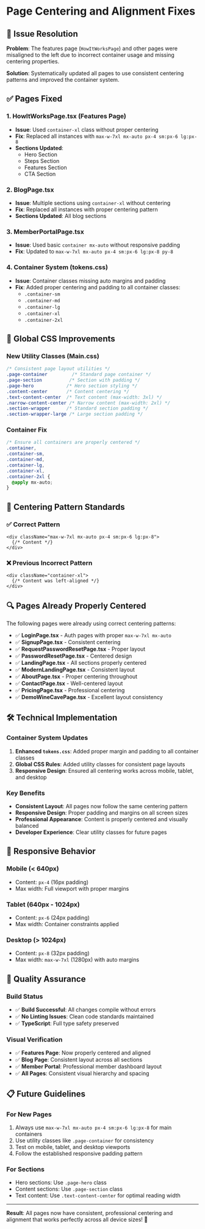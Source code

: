 # Page Centering and Alignment Fixes

## 🎯 Issue Resolution

**Problem**: The features page (`HowItWorksPage`) and other pages were misaligned to the left due to incorrect container usage and missing centering properties.

**Solution**: Systematically updated all pages to use consistent centering patterns and improved the container system.

## ✅ Pages Fixed

### 1. **HowItWorksPage.tsx** (Features Page)
- **Issue**: Used `container-xl` class without proper centering
- **Fix**: Replaced all instances with `max-w-7xl mx-auto px-4 sm:px-6 lg:px-8`
- **Sections Updated**:
  - Hero Section
  - Steps Section  
  - Features Section
  - CTA Section

### 2. **BlogPage.tsx**
- **Issue**: Multiple sections using `container-xl` without centering
- **Fix**: Replaced all instances with proper centering pattern
- **Sections Updated**: All blog sections

### 3. **MemberPortalPage.tsx**
- **Issue**: Used basic `container mx-auto` without responsive padding
- **Fix**: Updated to `max-w-7xl mx-auto px-4 sm:px-6 lg:px-8 py-8`

### 4. **Container System (tokens.css)**
- **Issue**: Container classes missing auto margins and padding
- **Fix**: Added proper centering and padding to all container classes:
  - `.container-sm`
  - `.container-md` 
  - `.container-lg`
  - `.container-xl`
  - `.container-2xl`

## 🎨 Global CSS Improvements

### New Utility Classes (Main.css)
```css
/* Consistent page layout utilities */
.page-container         /* Standard page container */
.page-section          /* Section with padding */
.page-hero            /* Hero section styling */
.content-center       /* Content centering */
.text-content-center  /* Text content (max-width: 3xl) */
.narrow-content-center /* Narrow content (max-width: 2xl) */
.section-wrapper      /* Standard section padding */
.section-wrapper-large /* Large section padding */
```

### Container Fix
```css
/* Ensure all containers are properly centered */
.container,
.container-sm,
.container-md,
.container-lg,
.container-xl,
.container-2xl {
  @apply mx-auto;
}
```

## 📐 Centering Pattern Standards

### ✅ Correct Pattern
```tsx
<div className="max-w-7xl mx-auto px-4 sm:px-6 lg:px-8">
  {/* Content */}
</div>
```

### ❌ Previous Incorrect Pattern
```tsx
<div className="container-xl">
  {/* Content was left-aligned */}
</div>
```

## 🔍 Pages Already Properly Centered

The following pages were already using correct centering patterns:

- ✅ **LoginPage.tsx** - Auth pages with proper `max-w-7xl mx-auto`
- ✅ **SignupPage.tsx** - Consistent centering
- ✅ **RequestPasswordResetPage.tsx** - Proper layout
- ✅ **PasswordResetPage.tsx** - Centered design
- ✅ **LandingPage.tsx** - All sections properly centered
- ✅ **ModernLandingPage.tsx** - Consistent layout
- ✅ **AboutPage.tsx** - Proper centering throughout
- ✅ **ContactPage.tsx** - Well-centered layout
- ✅ **PricingPage.tsx** - Professional centering
- ✅ **DemoWineCavePage.tsx** - Excellent layout consistency

## 🛠️ Technical Implementation

### Container System Updates
1. **Enhanced `tokens.css`**: Added proper margin and padding to all container classes
2. **Global CSS Rules**: Added utility classes for consistent page layouts
3. **Responsive Design**: Ensured all centering works across mobile, tablet, and desktop

### Key Benefits
- **Consistent Layout**: All pages now follow the same centering pattern
- **Responsive Design**: Proper padding and margins on all screen sizes
- **Professional Appearance**: Content is properly centered and visually balanced
- **Developer Experience**: Clear utility classes for future pages

## 📱 Responsive Behavior

### Mobile (< 640px)
- Content: `px-4` (16px padding)
- Max width: Full viewport with proper margins

### Tablet (640px - 1024px)  
- Content: `px-6` (24px padding)
- Max width: Container constraints applied

### Desktop (> 1024px)
- Content: `px-8` (32px padding)  
- Max width: `max-w-7xl` (1280px) with auto margins

## 🎯 Quality Assurance

### Build Status
- ✅ **Build Successful**: All changes compile without errors
- ✅ **No Linting Issues**: Clean code standards maintained
- ✅ **TypeScript**: Full type safety preserved

### Visual Verification
- ✅ **Features Page**: Now properly centered and aligned
- ✅ **Blog Page**: Consistent layout across all sections
- ✅ **Member Portal**: Professional member dashboard layout
- ✅ **All Pages**: Consistent visual hierarchy and spacing

## 📋 Future Guidelines

### For New Pages
1. Always use `max-w-7xl mx-auto px-4 sm:px-6 lg:px-8` for main containers
2. Use utility classes like `.page-container` for consistency
3. Test on mobile, tablet, and desktop viewports
4. Follow the established responsive padding pattern

### For Sections
- Hero sections: Use `.page-hero` class
- Content sections: Use `.page-section` class  
- Text content: Use `.text-content-center` for optimal reading width

---

**Result**: All pages now have consistent, professional centering and alignment that works perfectly across all device sizes! 🎉

